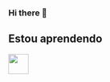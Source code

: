### Hi there 👋

<!--
**Wssfilho/Wssfilho** is a ✨ _special_ ✨ repository because its `README.md` (this file) appears on your GitHub profile.

Here are some ideas to get you started:

- 🔭 I’m currently working on ...
- 🌱 I’m currently learning ...
- 👯 I’m looking to collaborate on ...
- 🤔 I’m looking for help with ...
- 💬 Ask me about ...
- 📫 How to reach me: ...
- 😄 Pronouns: ...
- ⚡ Fun fact: ...
-->
## Estou aprendendo
<img src="https://cdn.jsdelivr.net/gh/devicons/devicon/icons/c/c-original.svg" width = "40" height = "40" />
          
